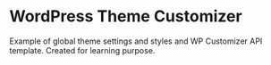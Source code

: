 # WordPress Theme Customizer
Example of global theme settings and styles and WP Customizer API template. Created for learning purpose.
